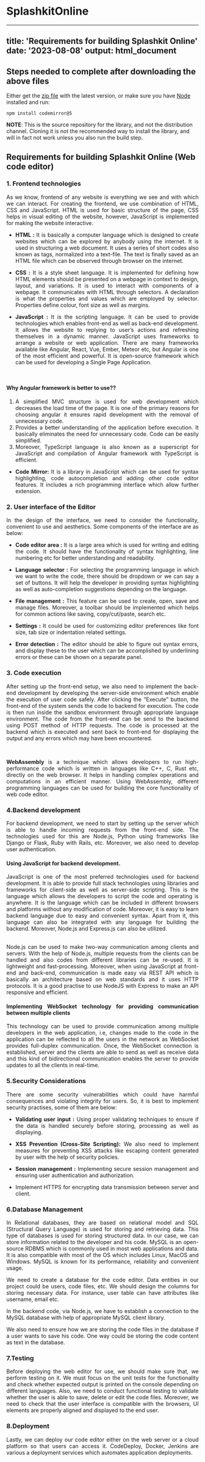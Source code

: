 # SplashkitOnline

---
title: 'Requirements for building Splashkit Online'
date: '2023-08-08'
output: html_document
---

## Steps needed to complete after downloading the above files

Either get the [zip file](https://codemirror.net/5/codemirror.zip) with
the latest version, or make sure you have [Node](https://nodejs.org/)
installed and run:

    npm install codemirror@5

**NOTE**: This is the source repository for the library, and not the
distribution channel. Cloning it is not the recommended way to install
the library, and will in fact not work unless you also run the build
step.

## Requirements for building Splashkit Online (Web code editor)

### **1. Frontend technologies**

<div align ='justify'>
As we know, frontend of any website is everything we see and with which we can interact. For creating the frontend, we use combination of HTML, CSS and JavaScript. HTML is used for basic structure of the page, CSS helps in visual editing of the website, however, JavaScript is implemented for making the website interactive.

* **HTML :** It is basically a computer language which is designed to create websites which can be explored by anybody using the internet. It is used in structuring a web document. It uses a series of short codes also known as tags, normalized into a text-file. The text is finally saved as an HTML file which can be observed through browser on the internet.

* **CSS :** It is a style sheet language. It is implemented for defining how HTML elements should be presented on a webpage in context to design, layout, and variations. It is used to interact with components of a webpage. It communicates with HTML through selectors. A declaration is what the properties and values which are employed by selector. Properties define colour, font size as well as margins.

* **JavaScript :** It is the scripting language. It can be used to provide technologies which enables front-end as well as back-end development. It allows the website to replying to user’s actions and refreshing themselves in a dynamic manner. JavaScript uses frameworks to arrange a website or web application. There are many frameworks available like Angular, React, Vue, Ember, Meteor etc, but Angular is one of the most efficient and powerful. It is open-source framework which can be used for developing a Single Page Application.

<br>

#### **Why Angular framework is better to use??**

1. A simplified MVC structure is used for web development which decreases the load time of the page. It is one of the primary reasons for choosing angular it ensures rapid development with the removal of unnecessary code.
2. Provides a better understanding of the application before execution. It basically eliminates the need for unnecessary code. Code can be easily simplified.
3. Moreover, TypeScript language is also known as a superscript for JavaScript and compilation of Angular framework with TypeScript is efficient.

* **Code Mirror:** It is a library in JavaScript which can be used for syntax highlighting, code autocompletion and adding other code editor features. It includes a rich programming interface which allow further extension.

### **2. User interface of the Editor**

In the design of the interface, we need to consider the functionality, convenient to use and aesthetics. Some components of the interface are as below:

- **Code editor area :** It is a large area which is used for writing and editing the code. It should have the functionality of syntax highlighting, line numbering etc for better understanding and readability.

- **Language selector :** For selecting the programming language in which we want to write the code, there should be dropdown or we can say a set of buttons. It will help the developer in providing syntax highlighting as well as auto-completion suggestions depending on the language.

- **File management :** This feature can be used to create, open, save and manage files. Moreover, a toolbar should be implemented which helps for common actions like saving, copy/cut/paste, search etc.

- **Settings :** It could be used for customizing editor preferences like font size, tab size or indentation related settings.

- **Error detection :** The editor should be able to figure out syntax errors, and display these to the user which can be accomplished by underlining errors or these can be shown on a separate panel.

### **3. Code execution**

After setting up the front-end setup, we also need to implement the back-end development by developing the server-side environment which enable the execution of user code safely. After clicking the “Execute” button, the front-end of the system sends the code to backend for execution. The code is then run inside the sandbox environment through appropriate language environment. The code from the front-end can be send to the backend using POST method of HTTP requests. The code is processed at the backend which is executed and sent back to front-end for displaying the output and any errors which may have been encountered.

<br>

**WebAssembly** is a technique which allows developers to run high-performance code which is written in languages like C++, C, Rust etc, directly on the web browser. It helps in handling complex operations and computations in an efficient manner. Using WebAssembly, different programming languages can be used for building the core functionality of web code editor.

### **4.Backend development**

For backend development, we need to start by setting up the server which is able to handle incoming requests from the front-end side. The technologies used for this are Node.js, Python using frameworks like Django or Flask, Ruby with Rails, etc. Moreover, we also need to develop user authentication.

#### **Using JavaScript for backend development.**

JavaScript is one of the most preferred technologies used for backend development. It is able to provide full stack technologies using libraries and frameworks for client-side as well as server-side scripting. This is the language which allows the developers to script the code and operating is anywhere. It is the language which can be included in different browsers and platforms without any modification of code. Moreover, it is easy to learn backend language due to easy and convenient syntax. Apart from it, this language can also be integrated with any language for building the backend. Moreover, Node.js and Express.js can also be utilized.

<br>
Node.js can be used to make two-way communication among clients and servers. With the help of Node.js, multiple requests from the clients can be handled and also codes from different libraries can be re-used. It is lightweight and fast-processing. Moreover, when using JavaScript at front-end and back-end, communication is made easy via REST API which is basically an architecture based on web standards and it uses HTTP protocols. It is a good practise to use NodeJS with Express to make an API responsive and efficient.

<br>

#### **Implementing WebSocket technology for providing communication between multiple clients**

This technology can be used to provide communication among multiple developers in the web application, i.e, changes made to the code in the application can be reflected to all the users in the network as WebSocket provides full-duplex communication. Once, the WebSocket connection is established, server and the clients are able to send as well as receive data and this kind of bidirectional communication enables the server to provide updates to all the clients in real-time.

### **5.Security Considerations**

There are some security vulnerabilities which could have harmful consequences and violating integrity for users. So, it is best to implement security practises, some of them are below:

* **Validating user input :** Using proper validating techniques to ensure if the data is handled securely before storing, processing as well as displaying.

* **XSS Prevention (Cross-Site Scripting):** We also need to implement measures for preventing XSS attacks like escaping content generated by user with the help of security policies.

* **Session management :** Implementing secure session management and ensuring user authentication and authorization.

* Implement HTTPS for encrypting data transmission between server and client.

### **6.Database Management**

In Relational databases, they are based on relational model and SQL (Structural Query Language) is used for storing and retrieving data. This type of databases is used for storing structured data. In our case, we can store information related to the developer and his code. MySQL is an open-source RDBMS which is commonly used in most web applications and data. It is also compatible with most of the OS which includes Linux, MacOS and Windows. MySQL is known for its performance, reliability and convenient usage.

We need to create a database for the code editor. Data entities in our project could be users, code files, etc. We should design the columns for storing necessary data. For instance, user table can have attributes like username, email etc.

In the backend code, via Node.js, we have to establish a connection to the MySQL database with help of appropriate MySQL client library.

We also need to ensure how we are storing the code files in the database if a user wants to save his code. One way could be storing the code content as text in the database.

### **7.Testing**

Before deploying the web editor for use, we should make sure that, we perform testing on it. We must focus on the unit tests for the functionality and check whether expected output is printed on the console depending on different languages. Also, we need to conduct functional testing to validate whether the user is able to save, delete or edit the code files. Moreover, we need to check that the user interface is compatible with the browsers, UI elements are properly aligned and displayed to the end user.

### **8.Deployment**

Lastly, we can deploy our code editor either on the web server or a cloud platform so that users can access it. CodeDeploy, Docker, Jenkins are various a deployment services which automates application deployments.

</div>
